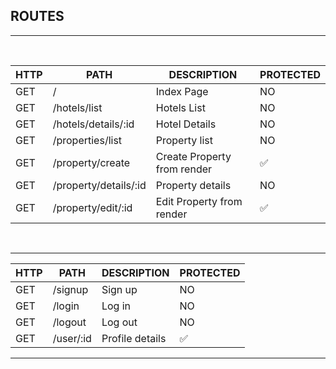## ROUTES
<hr>
<br>

HTTP | PATH | DESCRIPTION | PROTECTED
------ | ------ | ------ |  ------
GET    | /   |  Index Page |  NO
GET   | /hotels/list   |  Hotels List |  NO
GET   | /hotels/details/:id   |  Hotel Details  |  NO
GET   | /properties/list  |  Property list |  NO
GET   | /property/create   |  Create Property from render | ✅
GET   | /property/details/:id   |  Property details  |  NO
GET   | /property/edit/:id |  Edit Property from render |  ✅


<br>
<hr>

HTTP | PATH | DESCRIPTION | PROTECTED
------ | ------ | ------ |  ------
GET   | /signup  |  Sign up  |  NO
GET   | /login  |  Log in |  NO
GET   | /logout  |  Log out |  NO
GET   | /user/:id  |  Profile details |  ✅
<hr>
<br>
